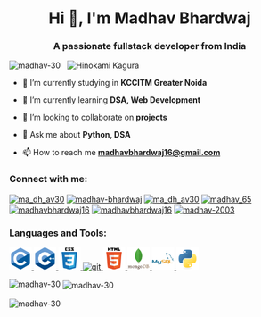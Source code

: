 
<h1 align="center">Hi 👋, I'm Madhav Bhardwaj</h1>
<h3 align="center">A passionate fullstack developer from India</h3>

<img align="right" alt="Hinokami Kagura" width="400" src="https://thumbs.gfycat.com/CloudyFocusedJerboa-max-1mb.gif">

<p align="left"> <img src="https://komarev.com/ghpvc/?username=madhav-30&label=Profile%20views&color=0e75b6&style=flat" alt="madhav-30" /> </p>

- 🔭 I’m currently studying in **KCCITM Greater Noida**

- 🌱 I’m currently learning **DSA, Web Development**

- 👯 I’m looking to collaborate on **projects**

- 💬 Ask me about **Python, DSA**

- 📫 How to reach me **madhavbhardwaj16@gmail.com**

<h3 align="left">Connect with me:</h3>
<p align="left">
<a href="https://twitter.com/ma_dh_av30" target="blank"><img align="center" src="https://raw.githubusercontent.com/rahuldkjain/github-profile-readme-generator/master/src/images/icons/Social/twitter.svg" alt="ma_dh_av30" height="30" width="40" /></a>
<a href="https://linkedin.com/in/madhav-bhardwaj" target="blank"><img align="center" src="https://raw.githubusercontent.com/rahuldkjain/github-profile-readme-generator/master/src/images/icons/Social/linked-in-alt.svg" alt="madhav-bhardwaj" height="30" width="40" /></a>
<a href="https://instagram.com/ma_dh_av30" target="blank"><img align="center" src="https://raw.githubusercontent.com/rahuldkjain/github-profile-readme-generator/master/src/images/icons/Social/instagram.svg" alt="ma_dh_av30" height="30" width="40" /></a>
<a href="https://www.codechef.com/users/madhav_65" target="blank"><img align="center" src="https://cdn.jsdelivr.net/npm/simple-icons@3.1.0/icons/codechef.svg" alt="madhav_65" height="30" width="40" /></a>
<a href="https://www.hackerrank.com/madhavbhardwaj16" target="blank"><img align="center" src="https://raw.githubusercontent.com/rahuldkjain/github-profile-readme-generator/master/src/images/icons/Social/hackerrank.svg" alt="madhavbhardwaj16" height="30" width="40" /></a>
<a href="https://codeforces.com/profile/madhavbhardwaj16" target="blank"><img align="center" src="https://raw.githubusercontent.com/rahuldkjain/github-profile-readme-generator/master/src/images/icons/Social/codeforces.svg" alt="madhavbhardwaj16" height="30" width="40" /></a>
<a href="https://www.leetcode.com/madhav-2003" target="blank"><img align="center" src="https://raw.githubusercontent.com/rahuldkjain/github-profile-readme-generator/master/src/images/icons/Social/leet-code.svg" alt="madhav-2003" height="30" width="40" /></a>
</p>

<h3 align="left">Languages and Tools:</h3>
<p align="left"> <a href="https://www.cprogramming.com/" target="_blank" rel="noreferrer"> <img src="https://raw.githubusercontent.com/devicons/devicon/master/icons/c/c-original.svg" alt="c" width="40" height="40"/> </a> <a href="https://www.w3schools.com/cpp/" target="_blank" rel="noreferrer"> <img src="https://raw.githubusercontent.com/devicons/devicon/master/icons/cplusplus/cplusplus-original.svg" alt="cplusplus" width="40" height="40"/> </a> <a href="https://www.w3schools.com/css/" target="_blank" rel="noreferrer"> <img src="https://raw.githubusercontent.com/devicons/devicon/master/icons/css3/css3-original-wordmark.svg" alt="css3" width="40" height="40"/> </a> <a href="https://git-scm.com/" target="_blank" rel="noreferrer"> <img src="https://www.vectorlogo.zone/logos/git-scm/git-scm-icon.svg" alt="git" width="40" height="40"/> </a> <a href="https://www.w3.org/html/" target="_blank" rel="noreferrer"> <img src="https://raw.githubusercontent.com/devicons/devicon/master/icons/html5/html5-original-wordmark.svg" alt="html5" width="40" height="40"/> </a> <a href="https://www.mongodb.com/" target="_blank" rel="noreferrer"> <img src="https://raw.githubusercontent.com/devicons/devicon/master/icons/mongodb/mongodb-original-wordmark.svg" alt="mongodb" width="40" height="40"/> </a> <a href="https://www.mysql.com/" target="_blank" rel="noreferrer"> <img src="https://raw.githubusercontent.com/devicons/devicon/master/icons/mysql/mysql-original-wordmark.svg" alt="mysql" width="40" height="40"/> </a> <a href="https://www.python.org" target="_blank" rel="noreferrer"> <img src="https://raw.githubusercontent.com/devicons/devicon/master/icons/python/python-original.svg" alt="python" width="40" height="40"/> </a> </p>

<p><img align="left" src="https://github-readme-stats.vercel.app/api/top-langs?username=madhav-30&show_icons=true&locale=en&layout=compact" alt="madhav-30" /></p>

<p>&nbsp;<img align="center" src="https://github-readme-stats.vercel.app/api?username=madhav-30&show_icons=true&locale=en" alt="madhav-30" /></p>

<p><img align="center" src="https://github-readme-streak-stats.herokuapp.com/?user=madhav-30&" alt="madhav-30" /></p>
